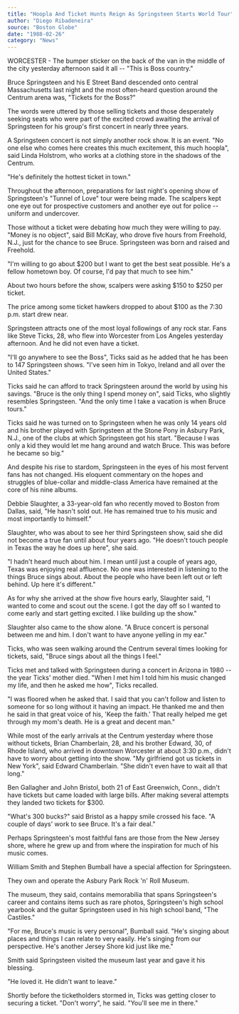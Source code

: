 ```yaml
---
title: "Hoopla And Ticket Hunts Reign As Springsteen Starts World Tour"
author: "Diego Ribadeneira"
source: "Boston Globe"
date: "1988-02-26"
category: "News"
---
```


WORCESTER - The bumper sticker on the back of the van in the middle of the city yesterday afternoon said it all -- "This is Boss country."

Bruce Springsteen and his E Street Band descended onto central Massachusetts last night and the most often-heard question around the Centrum arena was, "Tickets for the Boss?"

The words were uttered by those selling tickets and those desperately seeking seats who were part of the excited crowd awaiting the arrival of Springsteen for his group's first concert in nearly three years.

A Springsteen concert is not simply another rock show. It is an event. "No one else who comes here creates this much excitement, this much hoopla", said Linda Holstrom, who works at a clothing store in the shadows of the Centrum.

"He's definitely the hottest ticket in town."

Throughout the afternoon, preparations for last night's opening show of Springsteen's "Tunnel of Love" tour were being made. The scalpers kept one eye out for prospective customers and another eye out for police -- uniform and undercover.

Those without a ticket were debating how much they were willing to pay. "Money is no object", said Bill McKay, who drove five hours from Freehold, N.J., just for the chance to see Bruce. Springsteen was born and raised and Freehold.

"I'm willing to go about $200 but I want to get the best seat possible. He's a fellow hometown boy. Of course, I'd pay that much to see him."

About two hours before the show, scalpers were asking $150 to $250 per ticket.

The price among some ticket hawkers dropped to about $100 as the 7:30 p.m. start drew near.

Springsteen attracts one of the most loyal followings of any rock star. Fans like Steve Ticks, 28, who flew into Worcester from Los Angeles yesterday afternoon. And he did not even have a ticket.

"I'll go anywhere to see the Boss", Ticks said as he added that he has been to 147 Springsteen shows. "I've seen him in Tokyo, Ireland and all over the United States."

Ticks said he can afford to track Springsteen around the world by using his savings. "Bruce is the only thing I spend money on", said Ticks, who slightly resembles Springsteen. "And the only time I take a vacation is when Bruce tours."

Ticks said he was turned on to Springsteen when he was only 14 years old and his brother played with Springsteen at the Stone Pony in Asbury Park, N.J., one of the clubs at which Springsteen got his start. "Because I was only a kid they would let me hang around and watch Bruce. This was before he became so big."

And despite his rise to stardom, Springsteen in the eyes of his most fervent fans has not changed. His eloquent commentary on the hopes and struggles of blue-collar and middle-class America have remained at the core of his nine albums.

Debbie Slaughter, a 33-year-old fan who recently moved to Boston from Dallas, said, "He hasn't sold out. He has remained true to his music and most importantly to himself."

Slaughter, who was about to see her third Springsteen show, said she did not become a true fan until about four years ago. "He doesn't touch people in Texas the way he does up here", she said.

"I hadn't heard much about him. I mean until just a couple of years ago, Texas was enjoying real affluence. No one was interested in listening to the things Bruce sings about. About the people who have been left out or left behind. Up here it's different."

As for why she arrived at the show five hours early, Slaughter said, "I wanted to come and scout out the scene. I got the day off so I wanted to come early and start getting excited. I like building up the show."

Slaughter also came to the show alone. "A Bruce concert is personal between me and him. I don't want to have anyone yelling in my ear."

Ticks, who was seen walking around the Centrum several times looking for tickets, said, "Bruce sings about all the things I feel."

Ticks met and talked with Springsteen during a concert in Arizona in 1980 -- the year Ticks' mother died. "When I met him I told him his music changed my life, and then he asked me how", Ticks recalled.

"I was floored when he asked that. I said that you can't follow and listen to someone for so long without it having an impact. He thanked me and then he said in that great voice of his, 'Keep the faith.' That really helped me get through my mom's death. He is a great and decent man."

While most of the early arrivals at the Centrum yesterday where those without tickets, Brian Chamberlain, 28, and his brother Edward, 30, of Rhode Island, who arrived in downtown Worcester at about 3:30 p.m., didn't have to worry about getting into the show. "My girlfriend got us tickets in New York", said Edward Chamberlain. "She didn't even have to wait all that long."

Ben Gallagher and John Bristol, both 21 of East Greenwich, Conn., didn't have tickets but came loaded with large bills. After making several attempts they landed two tickets for $300.

"What's 300 bucks?" said Bristol as a happy smile crossed his face. "A couple of days' work to see Bruce. It's a fair deal."

Perhaps Springsteen's most faithful fans are those from the New Jersey shore, where he grew up and from where the inspiration for much of his music comes.

William Smith and Stephen Bumball have a special affection for Springsteen.

They own and operate the Asbury Park Rock 'n' Roll Museum.

The museum, they said, contains memorabilia that spans Springsteen's career and contains items such as rare photos, Springsteen's high school yearbook and the guitar Springsteen used in his high school band, "The Castiles."

"For me, Bruce's music is very personal", Bumball said. "He's singing about places and things I can relate to very easily. He's singing from our perspective. He's another Jersey Shore kid just like me."

Smith said Springsteen visited the museum last year and gave it his blessing.

"He loved it. He didn't want to leave."

Shortly before the ticketholders stormed in, Ticks was getting closer to securing a ticket. "Don't worry", he said. "You'll see me in there."